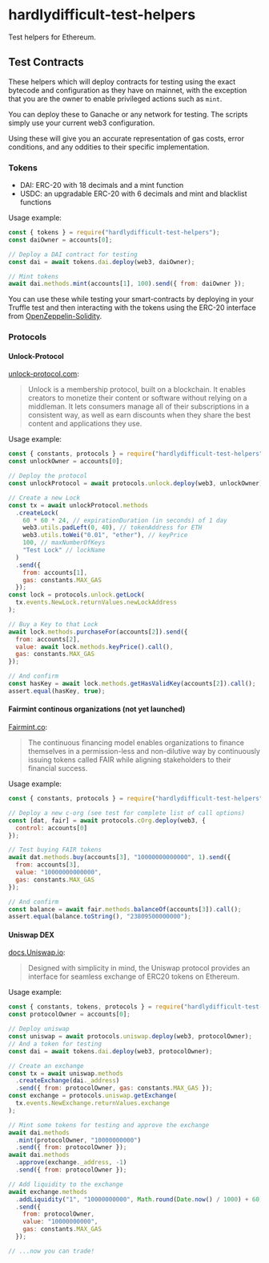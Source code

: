 # hardlydifficult-test-helpers

Test helpers for Ethereum.

## Test Contracts

These helpers which will deploy contracts for testing using the exact bytecode and configuration as they have on mainnet, with the exception that you are the owner to enable privileged actions such as `mint`.

You can deploy these to Ganache or any network for testing. The scripts simply use your current web3 configuration.

Using these will give you an accurate representation of gas costs, error conditions, and any oddities to their specific implementation.

### Tokens

 - DAI: ERC-20 with 18 decimals and a mint function
 - USDC: an upgradable ERC-20 with 6 decimals and mint and blacklist functions

Usage example: 

```javascript
const { tokens } = require("hardlydifficult-test-helpers");
const daiOwner = accounts[0];

// Deploy a DAI contract for testing
const dai = await tokens.dai.deploy(web3, daiOwner);

// Mint tokens
await dai.methods.mint(accounts[1], 100).send({ from: daiOwner });
```

You can use these while testing your smart-contracts by deploying in your Truffle test and then interacting with the tokens using the ERC-20 interface from [OpenZeppelin-Solidity](https://www.npmjs.com/package/openzeppelin-solidity).


### Protocols 

#### Unlock-Protocol

[unlock-protocol.com](https://unlock-protocol.com):
> Unlock is a membership protocol, built on a blockchain. It enables creators to monetize their content or software without relying on a middleman. It lets consumers manage all of their subscriptions in a consistent way, as well as earn discounts when they share the best content and applications they use.

Usage example:

```javascript
const { constants, protocols } = require("hardlydifficult-test-helpers");
const unlockOwner = accounts[0];

// Deploy the protocol
const unlockProtocol = await protocols.unlock.deploy(web3, unlockOwner);

// Create a new Lock
const tx = await unlockProtocol.methods
  .createLock(
    60 * 60 * 24, // expirationDuration (in seconds) of 1 day
    web3.utils.padLeft(0, 40), // tokenAddress for ETH
    web3.utils.toWei("0.01", "ether"), // keyPrice
    100, // maxNumberOfKeys
    "Test Lock" // lockName
  )
  .send({
    from: accounts[1],
    gas: constants.MAX_GAS
  });
const lock = protocols.unlock.getLock(
  tx.events.NewLock.returnValues.newLockAddress
);

// Buy a Key to that Lock
await lock.methods.purchaseFor(accounts[2]).send({
  from: accounts[2],
  value: await lock.methods.keyPrice().call(),
  gas: constants.MAX_GAS
});

// And confirm
const hasKey = await lock.methods.getHasValidKey(accounts[2]).call();
assert.equal(hasKey, true);
```

#### Fairmint continous organizations (not yet launched)

[Fairmint.co](https://fairmint.co):

> The continuous financing model enables organizations to finance themselves in a permission-less and non-dilutive way by continuously issuing tokens called FAIR while aligning stakeholders to their financial success.

Usage example:

```javascript
const { constants, protocols } = require("hardlydifficult-test-helpers");

// Deploy a new c-org (see test for complete list of call options)
const [dat, fair] = await protocols.cOrg.deploy(web3, {
  control: accounts[0]
});

// Test buying FAIR tokens
await dat.methods.buy(accounts[3], "10000000000000", 1).send({
  from: accounts[3],
  value: "10000000000000",
  gas: constants.MAX_GAS
});

// And confirm
const balance = await fair.methods.balanceOf(accounts[3]).call();
assert.equal(balance.toString(), "23809500000000");
```

#### Uniswap DEX

[docs.Uniswap.io](https://docs.uniswap.io/):

> Designed with simplicity in mind, the Uniswap protocol provides an interface for seamless exchange of ERC20 tokens on Ethereum.

Usage example:

```javascript
const { constants, tokens, protocols } = require("hardlydifficult-test-helpers");
const protocolOwner = accounts[0];

// Deploy uniswap
const uniswap = await protocols.uniswap.deploy(web3, protocolOwner);
// And a token for testing
const dai = await tokens.dai.deploy(web3, protocolOwner);

// Create an exchange
const tx = await uniswap.methods
  .createExchange(dai._address)
  .send({ from: protocolOwner, gas: constants.MAX_GAS });
const exchange = protocols.uniswap.getExchange(
  tx.events.NewExchange.returnValues.exchange
);

// Mint some tokens for testing and approve the exchange
await dai.methods
  .mint(protocolOwner, "10000000000")
  .send({ from: protocolOwner });
await dai.methods
  .approve(exchange._address, -1)
  .send({ from: protocolOwner });

// Add liquidity to the exchange
await exchange.methods
  .addLiquidity("1", "10000000000", Math.round(Date.now() / 1000) + 60)
  .send({
    from: protocolOwner,
    value: "10000000000",
    gas: constants.MAX_GAS
  });

// ...now you can trade!
```
